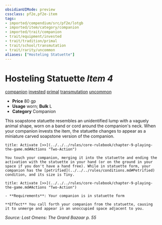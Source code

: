 ```yaml
---
obsidianUIMode: preview
cssclass: pf2e,pf2e-item
tags:
- imported/compendium/src/pf2e/lotgb
- imported/item/category/companion
- imported/trait/companion
- trait/equipment/invested
- trait/tradition/primal
- trait/school/transmutation
- trait/rarity/uncommon
aliases: ["Hosteling Statuette"]
---
```

# Hosteling Statuette *Item 4*  
[companion](companion.md)  [invested](invested.md)  [primal](primal.md)  [transmutation](transmutation.md)  [uncommon](uncommon.md)  

- **Price** 80 gp
- **Usage** worn; **Bulk** L
- **Category** Companion

This soapstone statuette resembles an unidentified lump with a vaguely animal shape, worn on a band or cord around the companion's neck. When your companion invests the item, the statuette changes to appear as a miniature carved soapstone version of the companion.

```ad-embed-ability
title: Activate [>>](../../../rules/core-rulebook/chapter-9-playing-the-game.md#Actions "Two-Action")

You touch your companion, merging it into the statuette and ending the activation with the statuette in your hand (or on the ground in your space if you don't have a hand free). While in statuette form, your companion has the [petrified](../../../rules/conditions.md#Petrified) condition, and its size is Tiny.
```

```ad-embed-ability
title: Activate [>>](../../../rules/core-rulebook/chapter-9-playing-the-game.md#Actions "Two-Action")

- **Requirements**: Your companion is in statuette form

**Effect** You call forth your companion from the statuette, causing it to unmerge and appear in an unoccupied space adjacent to you.
```

*Source: Lost Omens: The Grand Bazaar p. 55*
